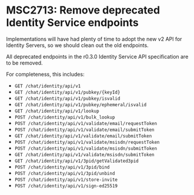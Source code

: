 # MSC2713: Remove deprecated Identity Service endpoints

Implementations will have had plenty of time to adopt the new v2 API for Identity Servers, so
we should clean out the old endpoints.

All deprecated endpoints in the r0.3.0 Identity Service API specification are to be removed.

For completeness, this includes:

* `GET /chat/identity/api/v1`
* `GET /chat/identity/api/v1/pubkey/{keyId}`
* `GET /chat/identity/api/v1/pubkey/isvalid`
* `GET /chat/identity/api/v1/pubkey/ephemeral/isvalid`
* `GET /chat/identity/api/v1/lookup`
* `POST /chat/identity/api/v1/bulk_lookup`
* `POST /chat/identity/api/v1/validate/email/requestToken`
* `POST /chat/identity/api/v1/validate/email/submitToken`
* `GET /chat/identity/api/v1/validate/email/submitToken`
* `POST /chat/identity/api/v1/validate/msisdn/requestToken`
* `POST /chat/identity/api/v1/validate/msisdn/submitToken`
* `GET /chat/identity/api/v1/validate/msisdn/submitToken`
* `GET /chat/identity/api/v1/3pid/getValidated3pid`
* `POST /chat/identity/api/v1/3pid/bind`
* `POST /chat/identity/api/v1/3pid/unbind`
* `POST /chat/identity/api/v1/store-invite`
* `POST /chat/identity/api/v1/sign-ed25519`
